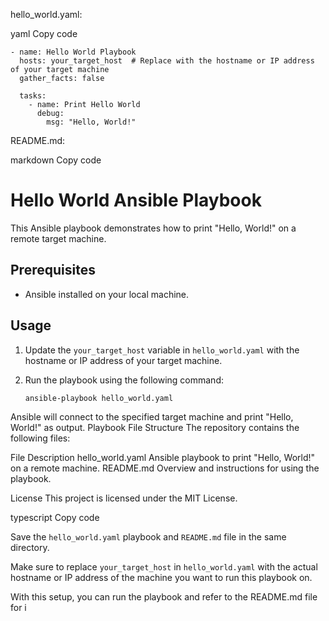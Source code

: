 hello_world.yaml:

yaml
Copy code
```---
- name: Hello World Playbook
  hosts: your_target_host  # Replace with the hostname or IP address of your target machine
  gather_facts: false

  tasks:
    - name: Print Hello World
      debug:
        msg: "Hello, World!"
```
README.md:

markdown
Copy code
# Hello World Ansible Playbook

This Ansible playbook demonstrates how to print "Hello, World!" on a remote target machine.

## Prerequisites

- Ansible installed on your local machine.

## Usage

1. Update the `your_target_host` variable in `hello_world.yaml` with the hostname or IP address of your target machine.

2. Run the playbook using the following command:

   ```bash
   ansible-playbook hello_world.yaml
Ansible will connect to the specified target machine and print "Hello, World!" as output.
Playbook File Structure
The repository contains the following files:

File	Description
hello_world.yaml	Ansible playbook to print "Hello, World!" on a remote machine.
README.md	Overview and instructions for using the playbook.

License
This project is licensed under the MIT License.

typescript
Copy code

Save the `hello_world.yaml` playbook and `README.md` file in the same directory.

Make sure to replace `your_target_host` in `hello_world.yaml` with the actual hostname or IP address of the machine you want to run this playbook on.

With this setup, you can run the playbook and refer to the README.md file for i
